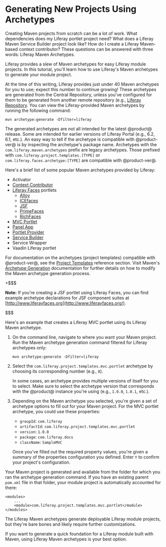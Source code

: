 # Generating New Projects Using Archetypes [](id=generating-new-projects-using-archetypes)

Creating Maven projects from scratch can be a lot of work. What dependencies
does my Liferay portlet project need? What does a Liferay Maven Service Builder
project look like? How do I create a Liferay Maven-based context contributor?
These questions can be answered with three words: Liferay Maven Archetypes.

Liferay provides a slew of Maven archetypes for easy Liferay module projects. In
this tutorial, you'll learn how to use Liferay's Maven archetypes to generate
your module project.

At the time of this writing, Liferay provides just under 40 Maven archetypes for
you to use; expect this number to continue growing! These archetypes are
generated from the Central Repository, unless you've configured for them to be
generated from another remote repository (e.g., 
[Liferay Repository](https://repository.liferay.com). You can view the
Liferay-provided Maven archetypes by running the following command:

    mvn archetype:generate -Dfilter=liferay

The generated archetypes are not all intended for the latest @product@ release.
Some are intended for earlier versions of Liferay Portal (e.g., 6.2, 6.1, etc.).
An easy way to tell if the archetype is compatible with @product-ver@ is by
inspecting the archetype's package name. Archetypes with the
`com.liferay.maven.archetypes` prefix are legacy archetypes. Those prefixed with
`com.liferay.project.templates.[TYPE]` or `com.liferay.faces.archetype:[TYPE]`
are compatible with @product-ver@.

Here's a brief list of some popular Maven archetypes provided by Liferay:

- Activator
- [Context Contributor](/develop/tutorials/-/knowledge_base/7-0/context-contributors)
- [Liferay Faces](/develop/tutorials/-/knowledge_base/7-0/jsf-portlets-with-liferay-faces)
  portlets
    - [Alloy](https://web.liferay.com/community/liferay-projects/liferay-faces/alloy)
    - [ICEfaces](http://www.icesoft.org/java/projects/ICEfaces/overview.jsf)
    - [JSF](https://web.liferay.com/community/liferay-projects/liferay-faces/overview)
    - [PrimeFaces](http://primefaces.org/)
    - [RichFaces](http://richfaces.jboss.org/)
- [MVC Portlet](/develop/tutorials/-/knowledge_base/7-0/liferay-mvc-portlet)
- [Panel App](/develop/tutorials/-/knowledge_base/7-0/customizing-the-product-menu#adding-custom-panel-apps)
- [Portlet Provider](/develop/tutorials/-/knowledge_base/7-0/providing-portlets-to-manage-requests)
- [Service Builder](/develop/tutorials/-/knowledge_base/7-0/what-is-service-builder)
- Service Wrapper
- Vaadin Liferay portlet

For documentation on the archetypes (project templates) compatible with @product-ver@,
see the
[Project Templates](/develop/reference/-/knowledge_base/7-0/project-templates)
reference section. Visit Maven's
[Archetype Generation](http://maven.apache.org/archetype/maven-archetype-plugin/generate-mojo.html)
documentation for further details on how to modify the Maven archetype
generation process.

+$$$

**Note:** If you're creating a JSF portlet using Liferay Faces, you can find
example archetype declarations for JSF component suites at
[http://www.liferayfaces.org](http://www.liferayfaces.org/). 

$$$

Here's an example that creates a Liferay MVC portlet using its Liferay Maven
archetype.

1.  On the command line, navigate to where you want your Maven project. Run
    the Maven archetype generation command filtered for Liferay archetypes only:

        mvn archetype:generate -Dfilter=liferay

2.  Select the `com.liferay.project.templates.mvc.portlet` archetype by
    choosing its corresponding number (e.g., `8`).

    In some cases, an archetype provides multiple versions of itself for you to
    select. Make sure to select the archetype version that corresponds with the
    @product@ instance you're using (e.g., `1.0.0`, `1.0.1`, etc.).

3.  Depending on the Maven archetype you selected, you're given a set of
    archetype options to fill out for your Maven project. For the MVC portlet
    archetype, you could use these properties: 

    - `groupId`: `com.liferay`
    - `artifactId`: `com.liferay.project.templates.mvc.portlet`
    - `version`: `1.0.0`
    - `package`: `com.liferay.docs`
    - `className`: `SampleMVC`

    Once you've filled out the required property values, you're given a summary
    of the properties configuration you defined. Enter `Y` to confirm your
    project's configuration.

Your Maven project is generated and available from the folder for which you ran
the archetype generation command. If you have an existing parent `pom.xml` file
in that folder, your module project is automatically accounted for there:

    <modules>
        ...
        <module>com.liferay.project.templates.mvc.portlet</module>
    </modules>

The Liferay Maven archetypes generate deployable Liferay module projects, but
they're bare bones and likely require further customizations.

If you want to generate a quick foundation for a Liferay module built with
Maven, using Liferay Maven archetypes is your best option.
